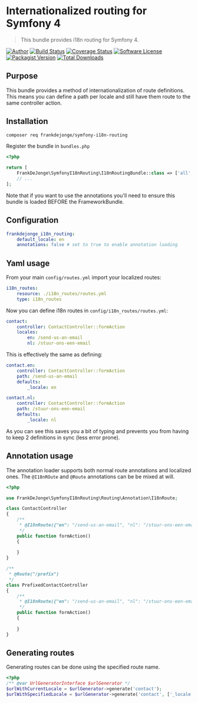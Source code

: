 # Internationalized routing for Symfony 4

> This bundle provides i18n routing for Symfony 4.

[![Author](https://img.shields.io/badge/author-@frankdejonge-blue.svg?style=flat-square)](https://twitter.com/frankdejonge)
[![Build Status](https://img.shields.io/travis/frankdejonge/symfony-i18n-routing/master.svg?style=flat-square)](https://travis-ci.org/frankdejonge/symfony-i18n-routing)
[![Coverage Status](https://img.shields.io/scrutinizer/coverage/g/frankdejonge/symfony-i18n-routing.svg?style=flat-square)](https://scrutinizer-ci.com/g/frankdejonge/symfony-i18n-routing/code-structure)
[![Software License](https://img.shields.io/badge/license-MIT-brightgreen.svg?style=flat-square)](LICENSE)
[![Packagist Version](https://img.shields.io/packagist/v/frankdejonge/symfony-i18n-routing.svg?style=flat-square)](https://packagist.org/packages/frankdejonge/symfony-i18n-routing)
[![Total Downloads](https://img.shields.io/packagist/dt/frankdejonge/symfony-i18n-routing.svg?style=flat-square)](https://packagist.org/packages/frankdejonge/symfony-i18n-routing)

## Purpose

This bundle provides a method of internationalization of route definitions. This means 
you can define a path per locale and still have them route to the same controller action.

## Installation

```bash
composer req frankdejonge/symfony-i18n-routing
```

Register the bundle in `bundles.php`

```php
<?php

return [
    FrankDeJonge\SymfonyI18nRouting\I18nRoutingBundle::class => ['all' => true],
    // ...
];
```

Note that if you want to use the annotations you'll need to ensure this bundle is loaded BEFORE the FrameworkBundle.

## Configuration

```yaml
frankdejonge_i18n_routing:
    default_locale: en
    annotations: false # set to true to enable annotation loading
```

## Yaml usage

From your main `config/routes.yml` import your localized routes:

```yaml
i18n_routes:
    resource: ./i18n_routes/routes.yml
    type: i18n_routes
```

Now you can define i18n routes in `config/i18n_routes/routes.yml`:

```yaml
contact:
    controller: ContactController::formAction
    locales:
        en: /send-us-an-email
        nl: /stuur-ons-een-email
```

This is effectively the same as defining:

```yaml
contact.en:
    controller: ContactController::formAction
    path: /send-us-an-email
    defaults:
        _locale: en

contact.nl:
    controller: ContactController::formAction
    path: /stuur-ons-een-email
    defaults:
        _locale: nl
```

As you can see this saves you a bit of typing and prevents you from
having to keep 2 definitions in sync (less error prone).

## Annotation usage

The annotation loader supports both normal route annotations and
localized ones. The `@I18nROute` and `@Route` annotations can be
be mixed at will.

```php
<?php

use FrankDeJonge\SymfonyI18nRouting\Routing\Annotation\I18nRoute;

class ContactController
{
    /**
     * @I18nRoute({"en": "/send-us-an-email", "nl": "/stuur-ons-een-email"}, name="contact") 
     */
    public function formAction()
    {
        
    }
}

/** 
 * @Route("/prefix") 
 */
class PrefixedContactController
{
    /**
     * @I18nRoute({"en": "/send-us-an-email", "nl": "/stuur-ons-een-email"}, name="prefix_contact") 
     */
    public function formAction()
    {
        
    }
}
```

## Generating routes

Generating routes can be done using the specified route name.

```php
<?php
/** @var UrlGeneratorInterface $urlGenerator */
$urlWithCurrentLocale = $urlGenerator->generate('contact');
$urlWithSpecifiedLocale = $urlGenerator->generate('contact', ['_locale' => 'nl']);
```
